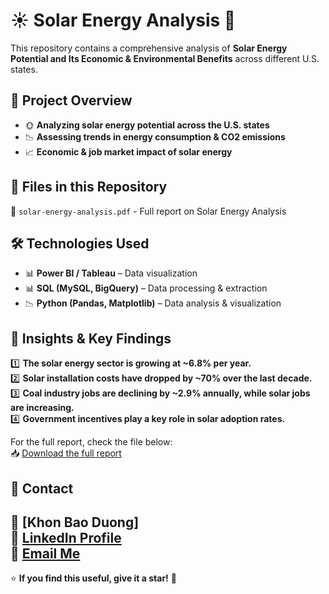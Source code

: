 # ☀️ Solar Energy Analysis 🚀

This repository contains a comprehensive analysis of **Solar Energy Potential and Its Economic & Environmental Benefits** across different U.S. states.


## 📌 Project Overview  
- 🌞 **Analyzing solar energy potential across the U.S. states**  
- 📉 **Assessing trends in energy consumption & CO2 emissions**  
- 📈 **Economic & job market impact of solar energy**  

## 📂 Files in this Repository  
📄 `solar-energy-analysis.pdf` - Full report on Solar Energy Analysis  

## 🛠️ Technologies Used  
- 📊 **Power BI / Tableau** – Data visualization  
- 📊 **SQL (MySQL, BigQuery)** – Data processing & extraction  
- 📉 **Python (Pandas, Matplotlib)** – Data analysis & visualization  

## 🚀 Insights & Key Findings  
1️⃣ **The solar energy sector is growing at ~6.8% per year.**  
2️⃣ **Solar installation costs have dropped by ~70% over the last decade.**  
3️⃣ **Coal industry jobs are declining by ~2.9% annually, while solar jobs are increasing.**  
4️⃣ **Government incentives play a key role in solar adoption rates.**  

For the full report, check the file below:  
📥 [Download the full report](./solar-energy-analysis.pdf)  

## 📩 Contact  
👤 **[Khon Bao Duong]**  
🔗 **[LinkedIn Profile](https://www.linkedin.com/in/khonbaoduong2303/)**  
📧 **[Email Me](mailto:sgp.dkb.ftu2@gmail.com)**  
---

⭐ **If you find this useful, give it a star!** 🚀
